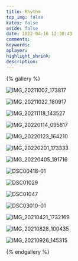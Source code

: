 ```yaml
---
title: Rhythm
top_img: false
katex: false
aside: false
date: 2022-04-16 12:30:43
comments:
keywords:
aplayer:
highlight_shrink:
description:
---
```


{% gallery %}

![IMG_20211002_173817](IMG_20211002_173817.jpg)

![IMG_20211022_180917](IMG_20211022_180917.jpg)

![IMG_20211118_143527](IMG_20211118_143527.jpg)

![IMG_20220114_095817](IMG_20220114_095817.jpg)

![IMG_20220123_164210](IMG_20220123_164210.jpg)

![IMG_20220201_173333](IMG_20220201_173333.jpg)

![IMG_20220405_191716](IMG_20220405_191716.jpg)

![DSC00418-01](DSC00418-01.jpeg)

![DSC01029](DSC01029.JPG)

![DSC01047](DSC01047.JPG)

![DSC03010-01](DSC03010-01.jpeg)

![IMG_20210421_1732169](IMG_20210421_1732169.jpg)

![IMG_20210828_100435](IMG_20210828_100435.jpg)

![IMG_20210926_145315](IMG_20210926_145315.jpg)

{% endgallery %}
